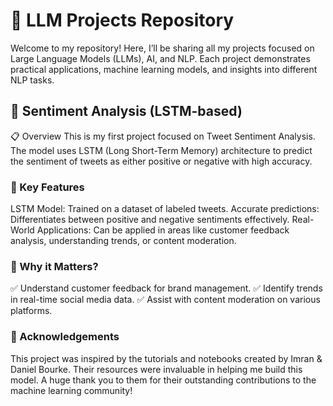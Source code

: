 # 🚀 LLM Projects Repository

Welcome to my repository! Here, I’ll be sharing all my projects focused on Large Language Models (LLMs), AI, and NLP. Each project demonstrates practical applications, machine learning models, and insights into different NLP tasks.


## 🤖 Sentiment Analysis (LSTM-based)
📋 Overview
This is my first project focused on Tweet Sentiment Analysis. The model uses LSTM (Long Short-Term Memory) architecture to predict the sentiment of tweets as either positive or negative with high accuracy.

### 🔧 Key Features

LSTM Model: Trained on a dataset of labeled tweets.
Accurate predictions: Differentiates between positive and negative sentiments effectively.
Real-World Applications: Can be applied in areas like customer feedback analysis, understanding trends, or content moderation.

### 🎯 Why it Matters?
✅ Understand customer feedback for brand management.
✅ Identify trends in real-time social media data.
✅ Assist with content moderation on various platforms.

### 🙏 Acknowledgements
This project was inspired by the tutorials and notebooks created by Imran & Daniel Bourke. Their resources were invaluable in helping me build this model. A huge thank you to them for their outstanding contributions to the machine learning community!

